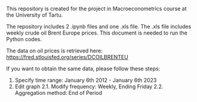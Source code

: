 This repository is created for the project in Macroeconometrics course at the University of Tartu.

The repository includes 2 .ipynb files and one .xls file. The .xls file includes weekly crude oil Brent Europe prices. This document is needed to run the Python codes.

The data on oil prices is retrieved here: https://fred.stlouisfed.org/series/DCOILBRENTEU

If you want to obtain the same data, please follow these steps:
1. Specify time range: January 6th 2012 - January 6th 2023
2. Edit graph
  2.1. Modify frequency: Weekly, Ending Friday
  2.2. Aggregation method: End of Period
  

